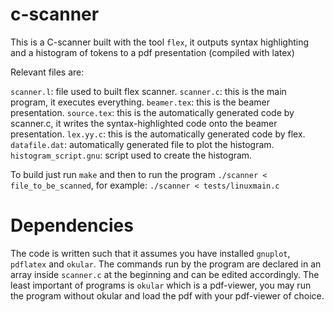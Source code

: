 # c-scanner

This is a C-scanner built with the tool `flex`, it outputs syntax highlighting and a histogram of tokens to a pdf presentation (compiled with latex)

Relevant files are:

  `scanner.l`: file used to built flex scanner.
  `scanner.c`: this is the main program, it executes everything.
  `beamer.tex`: this is the beamer presentation.
  `source.tex`: this is the automatically generated code by scanner.c, it writes the syntax-highlighted code onto the beamer presentation.
  `lex.yy.c`: this is the automatically generated code by flex.
  `datafile.dat`: automatically generated file to plot the histogram.
  `histogram_script.gnu`: script used to create the histogram.

To build just run `make` and then to run the program `./scanner < file_to_be_scanned`, for example: `./scanner < tests/linuxmain.c`

# Dependencies

The code is written such that it assumes you have installed `gnuplot`, `pdflatex` and `okular`. The commands run by the program are declared in an array inside `scanner.c` at the beginning and can be edited accordingly.
The least important of programs is `okular` which is a pdf-viewer, you may run the program without okular and load the pdf with your pdf-viewer of choice.
